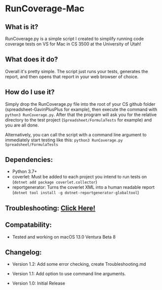 # RunCoverage-Mac
 
## What is it?
RunCoverage.py is a simple script I created to simplify running code coverage tests on VS for Mac in CS 3500 at the University of Utah!

## What does it do?
Overall it's pretty simple. The script just runs your tests, generates the report, and then opens that report in your web browser of choice.

## How do I use it?
Simply drop the RunCoverage.py file into the root of your CS github folder (spreadsheet-GavinPlusPlus for example), then execute the command with `python3 RunCoverage.py`. After that the program will ask you for the relative directory to the test project (`Spreadsheet/FormulaTests` for example) and you are all done.

Alternatively, you can call the script with a command line argument to immediately start testing like this: `python3 RunCoverage.py Spreadsheet/FormulaTests`

## Dependencies:
- Python 3.7+
- coverlet: Must be added to each project you intend to run tests on (`dotnet add package coverlet.collector`)
- reportgenerator: Turns the coverlet XML into a human readable report (`dotnet tool install -g dotnet-reportgenerator-globaltool`)

## Troubleshooting: [Click Here!](Troubleshooting.md)
## Compatability:
- Tested and working on macOS 13.0 Ventura Beta 8

## Changelog:
- Version 1.2:
    Add some error checking, create Troubleshooting.md

- Version 1.1:
    Add option to use command line arguments.

- Version 1.0: 
    Initial Release
